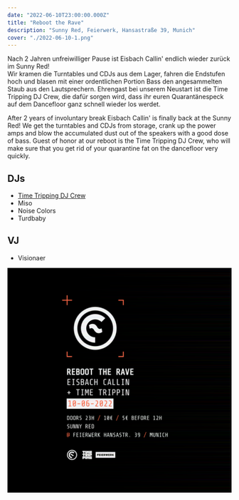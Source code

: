 ```yaml
---
date: "2022-06-10T23:00:00.000Z"
title: "Reboot the Rave"
description: "Sunny Red, Feierwerk, Hansastraße 39, Munich"
cover: "./2022-06-10-1.png"
---
```


Nach 2 Jahren unfreiwilliger Pause ist Eisbach Callin' endlich wieder zurück im Sunny Red!  
Wir kramen die Turntables und CDJs aus dem Lager, fahren die Endstufen hoch und blasen mit einer ordentlichen Portion Bass den angesammelten Staub aus den Lautsprechern. Ehrengast bei unserem Neustart ist die Time Tripping DJ Crew, die dafür sorgen wird, dass ihr euren Quarantänespeck auf dem Dancefloor ganz schnell wieder los werdet.

After 2 years of involuntary break Eisbach Callin' is finally back at the Sunny Red!
We get the turntables and CDJs from storage, crank up the power amps and blow the accumulated dust out of the speakers with a good dose of bass. Guest of honor at our reboot is the Time Tripping DJ Crew, who will make sure that you get rid of your quarantine fat on the dancefloor very quickly.

## DJs

- [Time Tripping DJ Crew](https://soundcloud.com/timetripping)
- Miso
- Noise Colors
- Turdbaby

## VJ

- Visionaer

![Back Flyer](2022-06-10.png)
